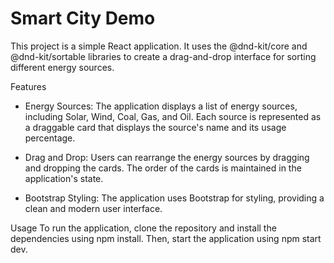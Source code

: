 # Smart City Demo

This project is a simple React application. It uses the @dnd-kit/core and @dnd-kit/sortable libraries to create a drag-and-drop interface for sorting different energy sources.

Features
- Energy Sources: The application displays a list of energy sources, including Solar, Wind, Coal, Gas, and Oil. Each source is represented as a draggable card that displays the source's name and its usage percentage.

- Drag and Drop: Users can rearrange the energy sources by dragging and dropping the cards. The order of the cards is maintained in the application's state.

- Bootstrap Styling: The application uses Bootstrap for styling, providing a clean and modern user interface.

Usage
To run the application, clone the repository and install the dependencies using npm install. Then, start the application using npm start dev.
